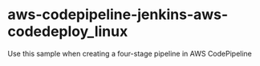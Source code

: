 # aws-codepipeline-jenkins-aws-codedeploy_linux
Use this sample when creating a four-stage pipeline in AWS CodePipeline 
